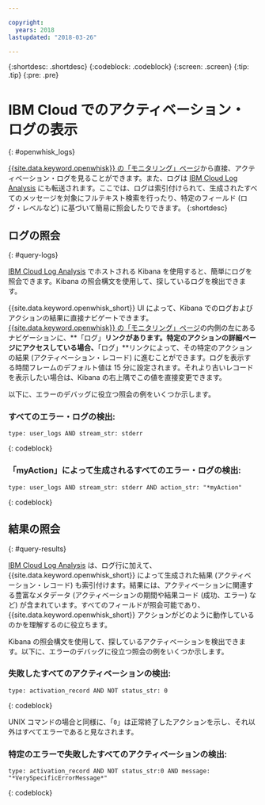 ```yaml
---

copyright:
  years: 2018
lastupdated: "2018-03-26"

---
```


{:shortdesc: .shortdesc}
{:codeblock: .codeblock}
{:screen: .screen}
{:tip: .tip}
{:pre: .pre}

# IBM Cloud でのアクティベーション・ログの表示
{: #openwhisk_logs}

[{{site.data.keyword.openwhisk}} の「モニタリング」ページ](https://console.bluemix.net/openwhisk/dashboard/)から直接、アクティベーション・ログを見ることができます。また、ログは [IBM Cloud Log Analysis](https://console.bluemix.net/docs/services/CloudLogAnalysis/kibana/analyzing_logs_Kibana.html#analyzing_logs_Kibana) にも転送されます。ここでは、ログは索引付けられて、生成されたすべてのメッセージを対象にフルテキスト検索を行ったり、特定のフィールド (ログ・レベルなど) に基づいて簡易に照会したりできます。
{:shortdesc}

## ログの照会
{: #query-logs}

[IBM Cloud Log Analysis](https://console.bluemix.net/docs/services/CloudLogAnalysis/kibana/analyzing_logs_Kibana.html#analyzing_logs_Kibana) でホストされる Kibana を使用すると、簡単にログを照会できます。Kibana の照会構文を使用して、探しているログを検出できます。

{{site.data.keyword.openwhisk_short}} UI によって、Kibana でのログおよびアクションの結果に直接ナビゲートできます。[{{site.data.keyword.openwhisk}} の「モニタリング」ページ](https://console.bluemix.net/openwhisk/dashboard/)の内側の左にあるナビゲーションに、**「ログ」**リンクがあります。特定のアクションの詳細ページにアクセスしている場合、**「ログ」**リンクによって、その特定のアクションの結果 (アクティベーション・レコード) に進むことができます。ログを表示する時間フレームのデフォルト値は 15 分に設定されます。それより古いレコードを表示したい場合は、Kibana の右上隅でこの値を直接変更できます。

以下に、エラーのデバッグに役立つ照会の例をいくつか示します。

### すべてのエラー・ログの検出:
```
type: user_logs AND stream_str: stderr
```
{: codeblock}

### 「myAction」によって生成されるすべてのエラー・ログの検出:
```
type: user_logs AND stream_str: stderr AND action_str: "*myAction"
```
{: codeblock}

## 結果の照会
{: #query-results}

[IBM Cloud Log Analysis](https://console.bluemix.net/docs/services/CloudLogAnalysis/kibana/analyzing_logs_Kibana.html#analyzing_logs_Kibana) は、ログ行に加えて、{{site.data.keyword.openwhisk_short}} によって生成された結果 (アクティベーション・レコード) も索引付けます。結果には、アクティベーションに関連する豊富なメタデータ (アクティベーションの期間や結果コード (成功、エラー) など) が含まれています。すべてのフィールドが照会可能であり、{{site.data.keyword.openwhisk_short}} アクションがどのように動作しているのかを理解するのに役立ちます。

Kibana の照会構文を使用して、探しているアクティベーションを検出できます。以下に、エラーのデバッグに役立つ照会の例をいくつか示します。

### 失敗したすべてのアクティベーションの検出:
```
type: activation_record AND NOT status_str: 0
```
{: codeblock}

UNIX コマンドの場合と同様に、「`0`」は正常終了したアクションを示し、それ以外はすべてエラーであると見なされます。

<!--
### Finding all activations that took longer than 30 seconds:

```
type: activation_record AND duration > 30000
```

Duration is in milliseconds.
-->

### 特定のエラーで失敗したすべてのアクティベーションの検出:
```
type: activation_record AND NOT status_str:0 AND message: "*VerySpecificErrorMessage*"
```
{: codeblock}
